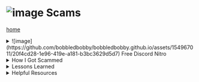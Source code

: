 # ![image](https://github.com/bobbledbobby/bobbledbobby.github.io/assets/154967011/c3204f56-367e-4add-a395-762ea3f36b30)   Scams
[home](https://kdoeodkdokdkdkdododiieieie.github.io/)

<details>
  <summary>![image](https://github.com/bobbledbobby/bobbledbobby.github.io/assets/154967011/20f4cd28-1e96-419e-a181-b3bc3629d5d7) Free Discord Nitro</summary>
  
</details>

<details>
  <summary>How I Got Scammed</summary>
  
</details>

<details>
  <summary>Lessons Learned</summary>
  
</details>

<details>
  <summary>Helpful Resources</summary>
  
</details>
